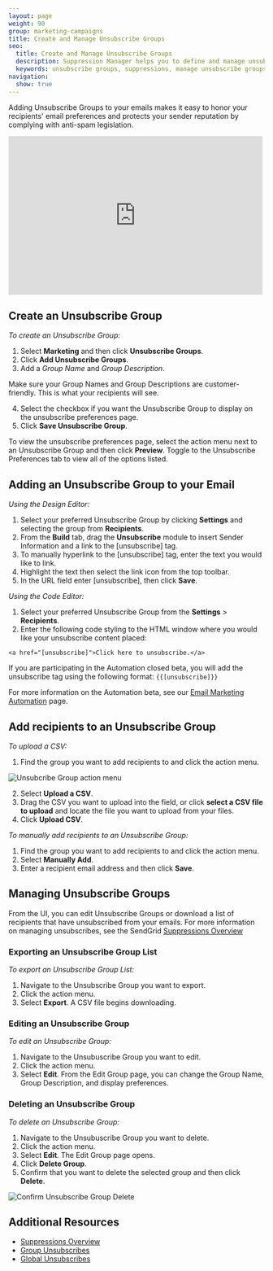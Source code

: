 ```yaml
---
layout: page
weight: 90
group: marketing-campaigns
title: Create and Manage Unsubscribe Groups
seo:
  title: Create and Manage Unsubscribe Groups
  description: Suppression Manager helps you to define and manage unsubscribe groups to keep you out of the spam folder.
  keywords: unsubscribe groups, suppressions, manage unsubscribe groups, delete unsubscribe groups
navigation:
  show: true
---
```

Adding Unsubscribe Groups to your emails makes it easy to honor your recipients' email preferences and protects your sender reputation by complying with anti-spam legislation.

<iframe src="https://player.vimeo.com/video/221494705" width="500" height="312" frameborder="0" webkitallowfullscreen mozallowfullscreen allowfullscreen></iframe>

## Create an Unsubscribe Group

*To create an Unsubscribe Group:*

1. Select **Marketing** and then click **Unsubscribe Groups**.
1. Click **Add Unsubscribe Groups**.
1. Add a *Group Name* and *Group Description*.


<call-out>

Make sure your Group Names and Group Descriptions are customer-friendly. This is what your recipients will see.


</call-out>

4. Select the checkbox if you want the Unsubscribe Group to display on the unsubscribe preferences page.
5. Click **Save Unsubscribe Group**.


<call-out>

To view the unsubscribe preferences page, select the action menu next to an Unsubscribe Group and then click **Preview**. Toggle to the Unsubscribe Preferences tab to view all of the options listed.

</call-out>

## Adding an Unsubscribe Group to your Email

*Using the Design Editor:*

1. Select your preferred Unsubscribe Group by clicking **Settings** and selecting the group from **Recipients**.
1. From the **Build** tab, drag the **Unsubscribe** module to insert Sender Information and a link to the [unsubscribe] tag.
1. To manually hyperlink to the [unsubscribe] tag, enter the text you would like to link.
1. Highlight the text then select the link icon from the top toolbar.
1. In the URL field enter [unsubscribe], then click **Save**.

*Using the Code Editor:*

1. Select your preferred Unsubscribe Group from the **Settings** > **Recipients**.
1. Enter the following code styling to the HTML window where you would like your unsubscribe content placed:

```
<a href="[unsubscribe]">Click here to unsubscribe.</a>
```

If you are participating in the Automation closed beta, you will add the unsubscribe tag using the following format:  ``{{[unsubscribe]}}``

For more information on the Automation beta, see our [Email Marketing Automation](https://sendgrid.com/solutions/marketing-automation/) page.

## Add recipients to an Unsubscribe Group

*To upload a CSV:*

1. Find the group you want to add recipients to and click the action menu.

![]({{root_url}}/img/unsub_action_menu.png "Unsubcribe Group action menu")

2. Select **Upload a CSV**.
3. Drag the CSV you want to upload into the field, or click **select a CSV file to upload** and locate the file you want to upload from your files.
4. Click **Upload CSV**.

*To manually add recipients to an Unsubscribe Group:*

1. Find the group you want to add recipients to and click the action menu.
1. Select **Manually Add**.
1. Enter a recipient email address and then click **Save**.

## Managing Unsubscribe Groups

From the UI, you can edit Unsubscribe Groups or download a list of recipients that have unsubscribed from your emails. For more information on managing unsubscribes, see the SendGrid [Suppressions Overview]({{root_url}}/ui/sending-email/index-suppressions/#managing-unsubscribes)


### Exporting an Unsubscribe Group List


*To export an Unsubscribe Group List:*

1. Navigate to the Unsubscribe Group you want to export.
1. Click the action menu.
1. Select **Export**. A CSV file begins downloading.

### Editing an Unsubscribe Group

*To edit an Unsubscribe Group:*

1. Navigate to the Unsubuscribe Group you want to edit.
1. Click the action menu.
1. Select **Edit**.
From the Edit Group page, you can change the Group Name, Group Description, and display preferences.

### Deleting an Unsubscribe Group

*To delete an Unsubscribe Group:*

1. Navigate to the Unsubuscribe Group you want to delete.
1. Click the action menu.
1. Select **Edit**. The Edit Group page opens.
1. Click **Delete Group**.
1. Confirm that you want to delete the selected group and then click **Delete**.

![]({{root_url}}/img/confirm_unsub_group_delete.png "Confirm Unsubscribe Group Delete")

## Additional Resources

- [Suppressions Overview]({{root_url}}/ui/sending-email/index-suppressions/)
- [Group Unsubscribes]({{root_url}}/ui/sending-email/group-unsubscribes/)
- [Global Unsubscribes]({{root_url}}/ui/sending-email/global-unsubscribes/)
